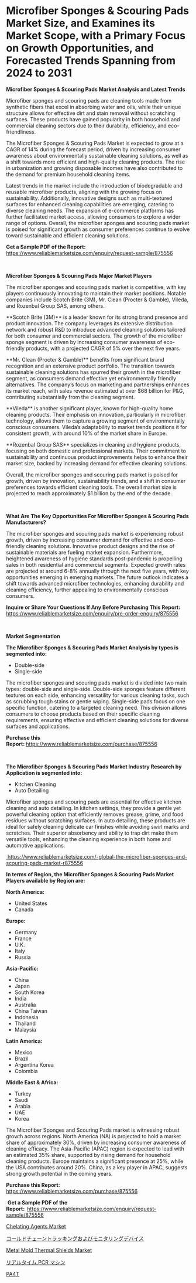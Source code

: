 <p><h1>Microfiber Sponges & Scouring Pads Market Size, and Examines its Market Scope, with a Primary Focus on Growth Opportunities, and Forecasted Trends Spanning from 2024 to 2031</h1></p><p><strong>Microfiber Sponges & Scouring Pads Market Analysis and Latest Trends</strong></p>
<p><p>Microfiber sponges and scouring pads are cleaning tools made from synthetic fibers that excel in absorbing water and oils, while their unique structure allows for effective dirt and stain removal without scratching surfaces. These products have gained popularity in both household and commercial cleaning sectors due to their durability, efficiency, and eco-friendliness.</p><p>The Microfiber Sponges & Scouring Pads Market is expected to grow at a CAGR of 14% during the forecast period, driven by increasing consumer awareness about environmentally sustainable cleaning solutions, as well as a shift towards more efficient and high-quality cleaning products. The rise in urbanization and growing disposable incomes have also contributed to the demand for premium household cleaning items. </p><p>Latest trends in the market include the introduction of biodegradable and reusable microfiber products, aligning with the growing focus on sustainability. Additionally, innovative designs such as multi-textured surfaces for enhanced cleaning capabilities are emerging, catering to diverse cleaning needs. The expansion of e-commerce platforms has further facilitated market access, allowing consumers to explore a wider range of options. Overall, the microfiber sponges and scouring pads market is poised for significant growth as consumer preferences continue to evolve toward sustainable and efficient cleaning solutions.</p></p>
<p><strong>Get a Sample PDF of the Report:&nbsp;</strong> <a href="https://www.reliablemarketsize.com/enquiry/request-sample/875556">https://www.reliablemarketsize.com/enquiry/request-sample/875556</a></p>
<p>&nbsp;</p>
<p><strong>Microfiber Sponges & Scouring Pads Major Market Players</strong></p>
<p><p>The microfiber sponges and scouring pads market is competitive, with key players continuously innovating to maintain their market positions. Notable companies include Scotch Brite (3M), Mr. Clean (Procter & Gamble), Vileda, and Rozenbal Group SAS, among others.</p><p>**Scotch Brite (3M)** is a leader known for its strong brand presence and product innovation. The company leverages its extensive distribution network and robust R&D to introduce advanced cleaning solutions tailored for both consumer and commercial sectors. The growth of the microfiber sponge segment is driven by increasing consumer awareness of eco-friendly products, with a projected CAGR of 5% over the next five years.</p><p>**Mr. Clean (Procter & Gamble)** benefits from significant brand recognition and an extensive product portfolio. The transition towards sustainable cleaning solutions has spurred their growth in the microfiber segment, as consumers demand effective yet environmentally friendly alternatives. The company’s focus on marketing and partnerships enhances its market reach, with sales revenue estimated at over $68 billion for P&G, contributing substantially from the cleaning segment.</p><p>**Vileda** is another significant player, known for high-quality home cleaning products. Their emphasis on innovation, particularly in microfiber technology, allows them to capture a growing segment of environmentally conscious consumers. Vileda’s adaptability to market trends positions it for consistent growth, with around 10% of the market share in Europe.</p><p>**Rozenbal Group SAS** specializes in cleaning and hygiene products, focusing on both domestic and professional markets. Their commitment to sustainability and continuous product improvements helps to enhance their market size, backed by increasing demand for effective cleaning solutions.</p><p>Overall, the microfiber sponges and scouring pads market is poised for growth, driven by innovation, sustainability trends, and a shift in consumer preferences towards efficient cleaning tools. The overall market size is projected to reach approximately $1 billion by the end of the decade.</p></p>
<p>&nbsp;</p>
<p><strong>What Are The Key Opportunities For Microfiber Sponges & Scouring Pads Manufacturers?</strong></p>
<p><p>The microfiber sponges and scouring pads market is experiencing robust growth, driven by increasing consumer demand for effective and eco-friendly cleaning solutions. Innovative product designs and the rise of sustainable materials are fueling market expansion. Furthermore, heightened awareness of hygiene standards post-pandemic is propelling sales in both residential and commercial segments. Expected growth rates are projected at around 6-8% annually through the next five years, with key opportunities emerging in emerging markets. The future outlook indicates a shift towards advanced microfiber technologies, enhancing durability and cleaning efficiency, further appealing to environmentally conscious consumers.</p></p>
<p><strong>Inquire or Share Your Questions If Any Before Purchasing This Report:</strong> <a href="https://www.reliablemarketsize.com/enquiry/pre-order-enquiry/875556">https://www.reliablemarketsize.com/enquiry/pre-order-enquiry/875556</a></p>
<p>&nbsp;</p>
<p><strong>Market Segmentation</strong></p>
<p><strong>The Microfiber Sponges & Scouring Pads Market Analysis by types is segmented into:</strong></p>
<p><ul><li>Double-side</li><li>Single-side</li></ul></p>
<p><p>The microfiber sponges and scouring pads market is divided into two main types: double-side and single-side. Double-side sponges feature different textures on each side, enhancing versatility for various cleaning tasks, such as scrubbing tough stains or gentle wiping. Single-side pads focus on one specific function, catering to a targeted cleaning need. This division allows consumers to choose products based on their specific cleaning requirements, ensuring effective and efficient cleaning solutions for diverse surfaces and applications.</p></p>
<p><strong>Purchase this Report:&nbsp;</strong><a href="https://www.reliablemarketsize.com/purchase/875556">https://www.reliablemarketsize.com/purchase/875556</a></p>
<p>&nbsp;</p>
<p><strong>The Microfiber Sponges & Scouring Pads Market Industry Research by Application is segmented into:</strong></p>
<p><ul><li>Kitchen Cleaning</li><li>Auto Detailing</li></ul></p>
<p><p>Microfiber sponges and scouring pads are essential for effective kitchen cleaning and auto detailing. In kitchen settings, they provide a gentle yet powerful cleaning option that efficiently removes grease, grime, and food residues without scratching surfaces. In auto detailing, these products are ideal for safely cleaning delicate car finishes while avoiding swirl marks and scratches. Their superior absorbency and ability to trap dirt make them versatile tools, enhancing the cleaning experience in both home and automotive applications.</p></p>
<p><a href="https://www.reliablemarketsize.com/-global-the-microfiber-sponges-and-scouring-pads-market-r875556">&nbsp;https://www.reliablemarketsize.com/-global-the-microfiber-sponges-and-scouring-pads-market-r875556</a></p>
<p><strong>In terms of Region, the Microfiber Sponges & Scouring Pads Market Players available by Region are:</strong></p>
<p>
    <p> <strong> North America: </strong>
        <ul>
            <li>United States</li>
            <li>Canada</li>
        </ul>
        </p> 
    <p> <strong> Europe: </strong>
        <ul>
            <li>Germany</li>
            <li>France</li>
            <li>U.K.</li>
            <li>Italy</li>
            <li>Russia</li>
        </ul>
        </p> 
    <p> <strong> Asia-Pacific: </strong>
        <ul>
            <li>China</li>
            <li>Japan</li>
            <li>South Korea</li>
            <li>India</li>
            <li>Australia</li>
            <li>China Taiwan</li>
            <li>Indonesia</li>
            <li>Thailand</li>
            <li>Malaysia</li>
        </ul>
        </p> 
    <p> <strong> Latin America: </strong>
        <ul>
            <li>Mexico</li>
            <li>Brazil</li>
            <li>Argentina Korea</li>
            <li>Colombia</li>
        </ul>
        </p> 
    <p> <strong> Middle East & Africa: </strong>
        <ul>
            <li>Turkey</li>
            <li>Saudi</li>
            <li>Arabia</li>
            <li>UAE</li>
            <li>Korea</li>
        </ul>
    </p>
    </p>
<p><p>The Microfiber Sponges and Scouring Pads market is witnessing robust growth across regions. North America (NA) is projected to hold a market share of approximately 30%, driven by increasing consumer awareness of cleaning efficacy. The Asia-Pacific (APAC) region is expected to lead with an estimated 35% share, supported by rising demand for household cleaning products. Europe maintains a significant presence at 25%, while the USA contributes around 20%. China, as a key player in APAC, suggests strong growth potential in the coming years.</p></p>
<p><strong>Purchase this Report: </strong><a href="https://www.reliablemarketsize.com/purchase/875556">https://www.reliablemarketsize.com/purchase/875556</a></p>
<p>&nbsp;<strong>Get a Sample PDF of the Report:&nbsp;&nbsp;</strong><a href="https://www.reliablemarketsize.com/enquiry/request-sample/875556">https://www.reliablemarketsize.com/enquiry/request-sample/875556</a></p>
<p><strong></strong></p>
<p><p><a href="https://medium.com/@hassen.nww/the-market-for-chelating-agents-market-is-examined-in-this-report-along-with-the-factors-that-fd8d8d1626c5">Chelating Agents Market</a></p><p><a href="https://medium.com/@adfwe254/%E5%86%B7%E5%87%8D%E3%83%81%E3%82%A7%E3%83%BC%E3%83%B3%E8%BF%BD%E8%B7%A1%E3%81%8A%E3%82%88%E3%81%B3%E7%9B%A3%E8%A6%96%E3%83%87%E3%83%90%E3%82%A4%E3%82%B9%E7%94%A3%E6%A5%AD%E3%82%BB%E3%82%AF%E3%82%BF%E3%83%BC-2024%E5%B9%B4%E3%81%8B%E3%82%892031%E5%B9%B4%E3%81%BE%E3%81%A7%E3%81%AE%E6%96%B0%E6%8A%80%E8%A1%93%E3%81%A8%E5%B8%82%E5%A0%B4%E5%BD%B1%E9%9F%BF%E3%81%AE%E4%BA%88%E6%B8%AC-1b4fb2bfc790">コールドチェーントラッキングおよびモニタリングデバイス</a></p><p><a href="https://github.com/indrystar/Market-Research-Report-List-4/blob/main/metal-mold-thermal-shields-market.md">Metal Mold Thermal Shields Market</a></p><p><a href="https://medium.com/@adfwe254/real-time-pcr-machines-market-%E3%81%AF-%E3%82%B3%E3%82%B9%E3%83%88%E7%AE%A1%E7%90%86%E3%81%A8%E5%8A%B9%E7%8E%87%E5%90%91%E4%B8%8A%E3%82%92%E5%84%AA%E5%85%88%E3%81%97%E3%81%BE%E3%81%99-%E3%81%95%E3%82%89%E3%81%AB-%E5%A0%B1%E5%91%8A%E6%9B%B8%E3%81%AF%E5%B8%82%E5%A0%B4%E3%81%AE%E9%9C%80%E8%A6%81%E9%9D%A2%E3%81%A8%E4%BE%9B%E7%B5%A6%E9%9D%A2%E3%81%AE%E4%B8%A1%E6%96%B9%E3%82%92%E3%82%AB%E3%83%90%E3%83%BC%E3%81%97%E3%81%A6%E3%81%84%E3%81%BE%E3%81%99-real-time-pcr-ac399da174d8">リアルタイム PCR マシン</a></p><p><a href="https://medium.com/@cearrahenry142024/pa4t-market-%EC%9D%98-%EA%B8%80%EB%A1%9C%EB%B2%8C-%EC%8B%9C%EC%9E%A5-%EA%B0%9C%EC%9A%94%EB%8A%94-%EC%A0%84-%EC%84%B8%EA%B3%84-%EB%B0%8F-%EC%A3%BC%EC%9A%94-%EC%8B%9C%EC%9E%A5%EC%9D%98-%EC%82%B0%EC%97%85%EC%97%90-%EC%98%81%ED%96%A5%EC%9D%84-%EB%AF%B8%EC%B9%98%EB%8A%94-%EC%A3%BC%EC%9A%94-%ED%8A%B8%EB%A0%8C%EB%93%9C%EC%97%90-%EB%8C%80%ED%95%9C-%EB%8F%85%ED%8A%B9%ED%95%9C-%EA%B4%80%EC%A0%90%EC%9D%84-%EC%A0%9C%EA%B3%B5%ED%95%A9%EB%8B%88%EB%8B%A4-af023d8e92f1">PA4T</a></p></p>